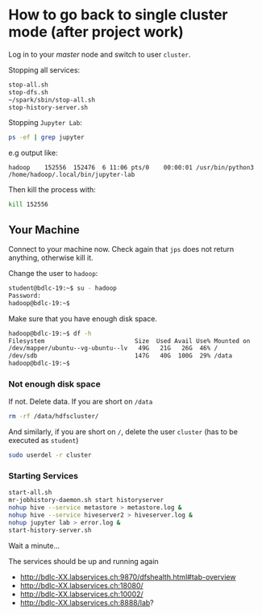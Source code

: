 # How to go back to single cluster mode (after project work)

Log in to your _master_ node and switch to user `cluster`.

Stopping all services:

```bash
stop-all.sh
stop-dfs.sh
~/spark/sbin/stop-all.sh
stop-history-server.sh
```

Stopping `Jupyter Lab`:

```bash
ps -ef | grep jupyter
```

e.g output like:

```text
hadoop    152556  152476  6 11:06 pts/0    00:00:01 /usr/bin/python3 /home/hadoop/.local/bin/jupyter-lab
```

Then kill the process with:

```bash
kill 152556
```

## Your Machine

Connect to your machine now. Check again that `jps` does not return anything, otherwise kill it.

Change the user to `hadoop`:

```bash
student@bdlc-19:~$ su - hadoop
Password:
hadoop@bdlc-19:~$
```

Make sure that you have enough disk space.

```bash
hadoop@bdlc-19:~$ df -h
Filesystem                         Size  Used Avail Use% Mounted on
/dev/mapper/ubuntu--vg-ubuntu--lv   49G   21G   26G  46% /
/dev/sdb                           147G   40G  100G  29% /data
hadoop@bdlc-19:~$
```

### Not enough disk space

If not. Delete data. If you are short on `/data`

```bash
rm -rf /data/hdfscluster/
```

And similarly, if you are short on `/`, delete the user `cluster` (has to be executed as `student`)

```bash
sudo userdel -r cluster
```

### Starting Services

```bash
start-all.sh
mr-jobhistory-daemon.sh start historyserver
nohup hive --service metastore > metastore.log &
nohup hive --service hiveserver2 > hiveserver.log &
nohup jupyter lab > error.log &
start-history-server.sh
```

Wait a minute...

The services should be up and running again

- http://bdlc-XX.labservices.ch:9870/dfshealth.html#tab-overview
- http://bdlc-XX.labservices.ch:18080/
- http://bdlc-XX.labservices.ch:10002/
- http://bdlc-XX.labservices.ch:8888/lab?
